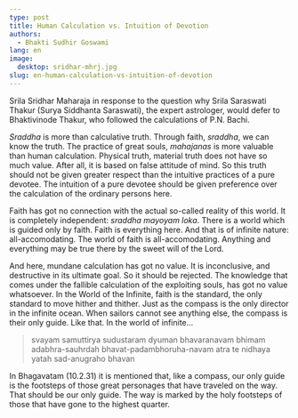 ```yaml
---
type: post
title: Human Calculation vs. Intuition of Devotion
authors:
  - Bhakti Sudhir Goswami
lang: en
image: 
  desktop: sridhar-mhrj.jpg
slug: en-human-calculation-vs-intuition-of-devotion
---
```


<excerpt>Srila Sridhar Maharaja in response to the question why Srila Saraswati Thakur (Surya Siddhanta Saraswati), the expert astrologer, would defer to Bhaktivinode Thakur, who followed the calculations of P.N. Bachi.</excerpt>

<i>Sraddha</i> is more than calculative truth. Through faith, <i>sraddha</i>, we can know the truth. The practice of great souls, <i>mahajanas</i> is more valuable than human calculation. Physical truth, material truth does not have so much value. After all, it is based on false attitude of mind. So this truth should not be given greater respect than the intuitive practices of a pure devotee. The intuition of a pure devotee should be given preference over the calculation of the ordinary persons here.

Faith has got no connection with the actual so-called reality of this world. It is completely independent: <i>sraddha mayoyam loka</i>. There is a world which is guided only by faith. Faith is everything here. And that is of infinite nature: all-accomodating. The world of faith is all-accomodating. Anything and everything may be true there by the sweet will of the Lord.

And here, mundane calculation has got no value. It is inconclusive, and destructive in its ultimate goal. So it should be rejected. The knowledge that comes under the fallible calculation of the exploiting souls, has got no value whatsoever. In the World of the Infinite, faith is the standard, the only standard to move hither and thither. Just as the compass is the only director in the infinite ocean. When sailors cannot see anything else, the compass is their only guide. Like that. In the world of infinite…

<blockquote>svayam samuttirya sudustaram dyuman
bhavaranavam bhimam adabhra-sauhrdah
bhavat-padambhoruha-navam atra te
nidhaya yatah sad-anugraho bhavan</blockquote>

In Bhagavatam (10.2.31) it is mentioned that, like a compass, our only guide is the footsteps of those great personages that have traveled on the way. That should be our only guide. The way is marked by the holy footsteps of those that have gone to the highest quarter.

